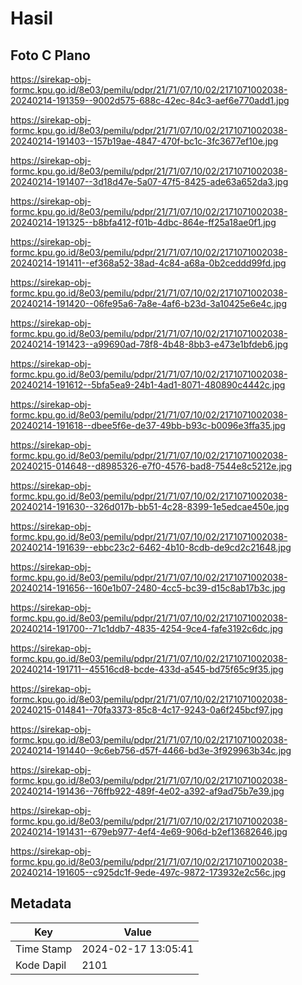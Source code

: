 # Hasil

## Foto C Plano

https://sirekap-obj-formc.kpu.go.id/8e03/pemilu/pdpr/21/71/07/10/02/2171071002038-20240214-191359--9002d575-688c-42ec-84c3-aef6e770add1.jpg

https://sirekap-obj-formc.kpu.go.id/8e03/pemilu/pdpr/21/71/07/10/02/2171071002038-20240214-191403--157b19ae-4847-470f-bc1c-3fc3677ef10e.jpg

https://sirekap-obj-formc.kpu.go.id/8e03/pemilu/pdpr/21/71/07/10/02/2171071002038-20240214-191407--3d18d47e-5a07-47f5-8425-ade63a652da3.jpg

https://sirekap-obj-formc.kpu.go.id/8e03/pemilu/pdpr/21/71/07/10/02/2171071002038-20240214-191325--b8bfa412-f01b-4dbc-864e-ff25a18ae0f1.jpg

https://sirekap-obj-formc.kpu.go.id/8e03/pemilu/pdpr/21/71/07/10/02/2171071002038-20240214-191411--ef368a52-38ad-4c84-a68a-0b2ceddd99fd.jpg

https://sirekap-obj-formc.kpu.go.id/8e03/pemilu/pdpr/21/71/07/10/02/2171071002038-20240214-191420--06fe95a6-7a8e-4af6-b23d-3a10425e6e4c.jpg

https://sirekap-obj-formc.kpu.go.id/8e03/pemilu/pdpr/21/71/07/10/02/2171071002038-20240214-191423--a99690ad-78f8-4b48-8bb3-e473e1bfdeb6.jpg

https://sirekap-obj-formc.kpu.go.id/8e03/pemilu/pdpr/21/71/07/10/02/2171071002038-20240214-191612--5bfa5ea9-24b1-4ad1-8071-480890c4442c.jpg

https://sirekap-obj-formc.kpu.go.id/8e03/pemilu/pdpr/21/71/07/10/02/2171071002038-20240214-191618--dbee5f6e-de37-49bb-b93c-b0096e3ffa35.jpg

https://sirekap-obj-formc.kpu.go.id/8e03/pemilu/pdpr/21/71/07/10/02/2171071002038-20240215-014648--d8985326-e7f0-4576-bad8-7544e8c5212e.jpg

https://sirekap-obj-formc.kpu.go.id/8e03/pemilu/pdpr/21/71/07/10/02/2171071002038-20240214-191630--326d017b-bb51-4c28-8399-1e5edcae450e.jpg

https://sirekap-obj-formc.kpu.go.id/8e03/pemilu/pdpr/21/71/07/10/02/2171071002038-20240214-191639--ebbc23c2-6462-4b10-8cdb-de9cd2c21648.jpg

https://sirekap-obj-formc.kpu.go.id/8e03/pemilu/pdpr/21/71/07/10/02/2171071002038-20240214-191656--160e1b07-2480-4cc5-bc39-d15c8ab17b3c.jpg

https://sirekap-obj-formc.kpu.go.id/8e03/pemilu/pdpr/21/71/07/10/02/2171071002038-20240214-191700--71c1ddb7-4835-4254-9ce4-fafe3192c6dc.jpg

https://sirekap-obj-formc.kpu.go.id/8e03/pemilu/pdpr/21/71/07/10/02/2171071002038-20240214-191711--45516cd8-bcde-433d-a545-bd75f65c9f35.jpg

https://sirekap-obj-formc.kpu.go.id/8e03/pemilu/pdpr/21/71/07/10/02/2171071002038-20240215-014841--70fa3373-85c8-4c17-9243-0a6f245bcf97.jpg

https://sirekap-obj-formc.kpu.go.id/8e03/pemilu/pdpr/21/71/07/10/02/2171071002038-20240214-191440--9c6eb756-d57f-4466-bd3e-3f929963b34c.jpg

https://sirekap-obj-formc.kpu.go.id/8e03/pemilu/pdpr/21/71/07/10/02/2171071002038-20240214-191436--76ffb922-489f-4e02-a392-af9ad75b7e39.jpg

https://sirekap-obj-formc.kpu.go.id/8e03/pemilu/pdpr/21/71/07/10/02/2171071002038-20240214-191431--679eb977-4ef4-4e69-906d-b2ef13682646.jpg

https://sirekap-obj-formc.kpu.go.id/8e03/pemilu/pdpr/21/71/07/10/02/2171071002038-20240214-191605--c925dc1f-9ede-497c-9872-173932e2c56c.jpg


## Metadata

| Key        | Value               |
| ---------- | ------------------- |
| Time Stamp | 2024-02-17 13:05:41 |
| Kode Dapil | 2101                |



